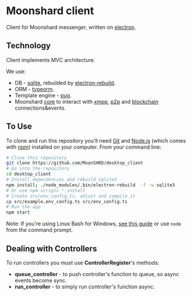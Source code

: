 # Moonshard client

Client for Moonshard messenger, written on [electron](https://electronjs.org/).

## Technology

Client implements MVC architecture.

We use:
 - DB - [sqlite](https://github.com/mapbox/node-sqlite3), rebuilded by [electron-rebuild](https://github.com/electron/electron-rebuild).
 - ORM - [typeorm](https://github.com/typeorm/typeorm).
 - Template engine - [pug](https://github.com/pugjs/pug).
 - Moonshard [core](https://github.com/MoonSHRD/core) to interact with 
 [xmpp](https://github.com/MoonSHRD/xmpp_server), 
 [p2p](https://github.com/libp2p/js-libp2p) and 
 [blockchain](https://github.com/loomnetwork/loom-js) 
 connections&events.

## To Use

To clone and run this repository you'll need [Git](https://git-scm.com) and [Node.js](https://nodejs.org/en/download/) (which comes with [npm](http://npmjs.com)) installed on your computer. From your command line:

```bash
# Clone this repository
git clone https://github.com/MoonSHRD/desktop_client
# Go into the repository
cd desktop_client
# Install dependencies and rebuild sqlite3 
npm install; ./node_modules/.bin/electron-rebuild  -f -w sqlite3
# Or use npm scripts *_install
# Create src/env_config.ts, adjust and compile it
cp src/example.env_config.ts src/env_config.ts 
# Run the app
npm start
```

Note: If you're using Linux Bash for Windows, [see this guide](https://www.howtogeek.com/261575/how-to-run-graphical-linux-desktop-applications-from-windows-10s-bash-shell/) or use `node` from the command prompt.

## Dealing with Controllers

To run controllers you must use **ControllerRegister**'s methods:

 - **queue_controller** - to push controller's function to queue, so async events become sync.
 - **run_controller** - to simply run controller's function async.
